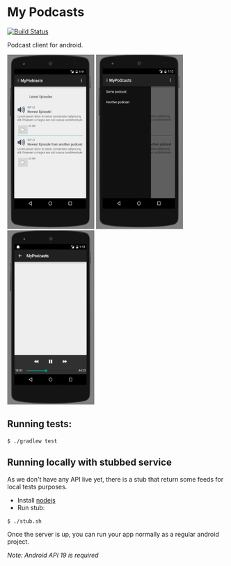 # My Podcasts

[![Build Status](https://snap-ci.com/alabeduarte/mypodcasts-android/branch/master/build_image)](https://snap-ci.com/alabeduarte/mypodcasts-android/branch/master)

Podcast client for android.

<img src="screenshots/latest_episodes.png" width="200" height="400" />
<img src="screenshots/menu.png" width="200" height="400" />
<img src="screenshots/player.png" width="200" height="400" />

## Running tests:
```
$ ./gradlew test
```

## Running locally with stubbed service

As we don't have any API live yet, there is a stub that return some feeds for local tests purposes.

- Install [nodejs](https://nodejs.org/)
- Run stub:
```
$ ./stub.sh
```

Once the server is up, you can run your app normally as a regular android project.

*Note: Android API 19 is required*
